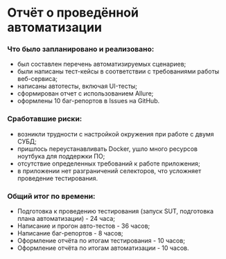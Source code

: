 # Отчёт о проведённой автоматизации

### Что было запланировано и реализовано:

- был составлен перечень автоматизируемых сценариев;
- были написаны тест-кейсы в соответствии с требованиями работы веб-сервиса;
- написаны автотесты, включая UI-тесты;
- сформирован отчет с использованием Allure;
- оформлены 10 баг-репортов в Issues на GitHub.

### Сработавшие риски:

- возникли трудности с настройкой окружения при работе с двумя СУБД;
- пришлось переустанавливать Docker, ушло много ресурсов ноутбука для поддержки ПО;
- отсутствие определенных требований к работе приложения;
- в приложении нет разграничений селекторов, что усложняет проведение тестирования.

### Общий итог по времени:

- Подготовка к проведению тестирования (запуск SUT, подготовка плана автоматизации) - 24 часа;
- Написание и прогон авто-тестов - 36 часов;
- Написание баг-репортов - 8 часов;
- Оформление отчёта по итогам тестирования - 10 часов;
- Оформление отчёта по итогам автоматизации - 10 часов.
